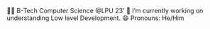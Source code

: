 🧑‍🎓 B-Tech Computer Science @LPU 23'
🔭 I’m currently working on understanding Low level Development.
😄 Pronouns: He/Him
 
<!---
4nupam/4nupam is a ✨ special ✨ repository because its `README.md` (this file) appears on your GitHub profile.
You can click the Preview link to take a look at your changes.
--->
